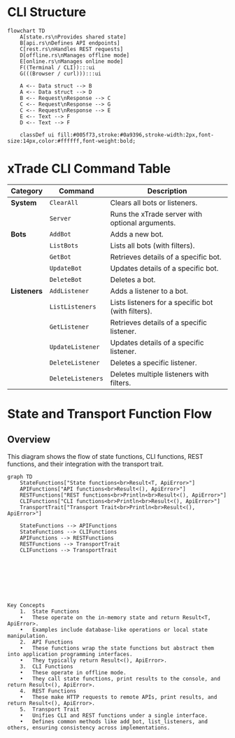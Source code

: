 # CLI Structure


```mermaid
flowchart TD
    A[state.rs\nProvides shared state]
    B[api.rs\nDefines API endpoints]
    C[rest.rs\nHandles REST requests]
    D[offline.rs\nManages offline mode]
    E[online.rs\nManages online mode]
    F((Terminal / CLI)):::ui
    G(((Browser / curl))):::ui

    A <-- Data struct --> B
    A <-- Data struct --> D
    B <-- Request\nResponse --> C
    C <-- Request\nResponse --> G
    C <-- Request\nResponse --> E
    E <-- Text --> F
    D <-- Text --> F

    classDef ui fill:#005f73,stroke:#0a9396,stroke-width:2px,font-size:14px,color:#ffffff,font-weight:bold;
```







# xTrade CLI Command Table

| **Category**        | **Command**           | **Description**                                 |
|----------------------|-----------------------|-------------------------------------------------|
| **System**          | `ClearAll`           | Clears all bots or listeners.                  |
|                      | `Server`             | Runs the xTrade server with optional arguments. |
| **Bots**            | `AddBot`             | Adds a new bot.                                |
|                      | `ListBots`           | Lists all bots (with filters).                 |
|                      | `GetBot`             | Retrieves details of a specific bot.           |
|                      | `UpdateBot`          | Updates details of a specific bot.             |
|                      | `DeleteBot`          | Deletes a bot.                                 |
| **Listeners**       | `AddListener`        | Adds a listener to a bot.                      |
|                      | `ListListeners`      | Lists listeners for a specific bot (with filters). |
|                      | `GetListener`        | Retrieves details of a specific listener.      |
|                      | `UpdateListener`     | Updates details of a specific listener.        |
|                      | `DeleteListener`     | Deletes a specific listener.                   |
|                      | `DeleteListeners`    | Deletes multiple listeners with filters.       |


# State and Transport Function Flow

## Overview

This diagram shows the flow of state functions, CLI functions, REST functions, and their integration with the transport trait.

```mermaid
graph TD
    StateFunctions["State functions<br>Result<T, ApiError>"]
    APIFunctions["API functions<br>Result<(), ApiError>"]
    RESTFunctions["REST functions<br>Println<br>Result<(), ApiError>"]
    CLIFunctions["CLI functions<br>Println<br>Result<(), ApiError>"]
    TransportTrait["Transport Trait<br>Println<br>Result<(), ApiError>"]

    StateFunctions --> APIFunctions
    StateFunctions --> CLIFunctions
    APIFunctions --> RESTFunctions
    RESTFunctions --> TransportTrait
    CLIFunctions --> TransportTrait








Key Concepts
	1.	State Functions
	•	These operate on the in-memory state and return Result<T, ApiError>.
	•	Examples include database-like operations or local state manipulation.
	2.	API Functions
	•	These functions wrap the state functions but abstract them into application programming interfaces.
	•	They typically return Result<(), ApiError>.
	3.	CLI Functions
	•	These operate in offline mode.
	•	They call state functions, print results to the console, and return Result<(), ApiError>.
	4.	REST Functions
	•	These make HTTP requests to remote APIs, print results, and return Result<(), ApiError>.
	5.	Transport Trait
	•	Unifies CLI and REST functions under a single interface.
	•	Defines common methods like add_bot, list_listeners, and others, ensuring consistency across implementations.
